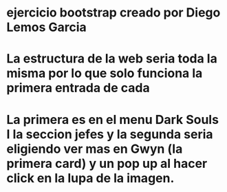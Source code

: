 # ejercicio bootstrap creado por Diego Lemos Garcia
# La estructura de la web seria toda la misma por lo que solo funciona la primera entrada de cada
# La primera es en el menu Dark Souls I la seccion jefes y la segunda seria eligiendo ver mas en Gwyn (la primera card) y un pop up al hacer click en la lupa de la imagen. 
